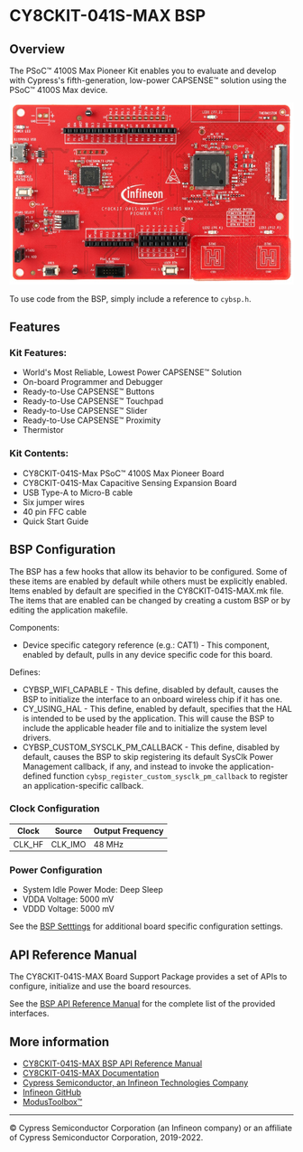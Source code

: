 # CY8CKIT-041S-MAX BSP

## Overview

The PSoC™ 4100S Max Pioneer Kit enables you to evaluate and develop with Cypress's fifth-generation, low-power CAPSENSE™ solution using the PSoC™ 4100S Max device.

![](docs/html/board.png)

To use code from the BSP, simply include a reference to `cybsp.h`.

## Features

### Kit Features:

* World's Most Reliable, Lowest Power CAPSENSE™ Solution
* On-board Programmer and Debugger
* Ready-to-Use CAPSENSE™ Buttons
* Ready-to-Use CAPSENSE™ Touchpad
* Ready-to-Use CAPSENSE™ Slider
* Ready-to-Use CAPSENSE™ Proximity
* Thermistor

### Kit Contents:

* CY8CKIT-041S-Max PSoC™ 4100S Max Pioneer Board
* CY8CKIT-041S-Max Capacitive Sensing Expansion Board
* USB Type-A to Micro-B cable
* Six jumper wires
* 40 pin FFC cable
* Quick Start Guide

## BSP Configuration

The BSP has a few hooks that allow its behavior to be configured. Some of these items are enabled by default while others must be explicitly enabled. Items enabled by default are specified in the CY8CKIT-041S-MAX.mk file. The items that are enabled can be changed by creating a custom BSP or by editing the application makefile.

Components:
* Device specific category reference (e.g.: CAT1) - This component, enabled by default, pulls in any device specific code for this board.

Defines:
* CYBSP_WIFI_CAPABLE - This define, disabled by default, causes the BSP to initialize the interface to an onboard wireless chip if it has one.
* CY_USING_HAL - This define, enabled by default, specifies that the HAL is intended to be used by the application. This will cause the BSP to include the applicable header file and to initialize the system level drivers.
* CYBSP_CUSTOM_SYSCLK_PM_CALLBACK - This define, disabled by default, causes the BSP to skip registering its default SysClk Power Management callback, if any, and instead to invoke the application-defined function `cybsp_register_custom_sysclk_pm_callback` to register an application-specific callback.

### Clock Configuration

| Clock    | Source    | Output Frequency |
|----------|-----------|------------------|
| CLK_HF   | CLK_IMO   | 48 MHz           |

### Power Configuration

* System Idle Power Mode: Deep Sleep
* VDDA Voltage: 5000 mV
* VDDD Voltage: 5000 mV

See the [BSP Setttings][settings] for additional board specific configuration settings.

## API Reference Manual

The CY8CKIT-041S-MAX Board Support Package provides a set of APIs to configure, initialize and use the board resources.

See the [BSP API Reference Manual][api] for the complete list of the provided interfaces.

## More information
* [CY8CKIT-041S-MAX BSP API Reference Manual][api]
* [CY8CKIT-041S-MAX Documentation](https://www.cypress.com/documentation/development-kitsboards/psoc-4100s-max-pioneer-kit-cy8ckit-041s-max)
* [Cypress Semiconductor, an Infineon Technologies Company](http://www.cypress.com)
* [Infineon GitHub](https://github.com/infineon)
* [ModusToolbox™](https://www.cypress.com/products/modustoolbox-software-environment)

[api]: https://infineon.github.io/TARGET_CY8CKIT-041S-MAX/html/modules.html
[settings]: https://infineon.github.io/TARGET_CY8CKIT-041S-MAX/html/md_bsp_settings.html

---
© Cypress Semiconductor Corporation (an Infineon company) or an affiliate of Cypress Semiconductor Corporation, 2019-2022.